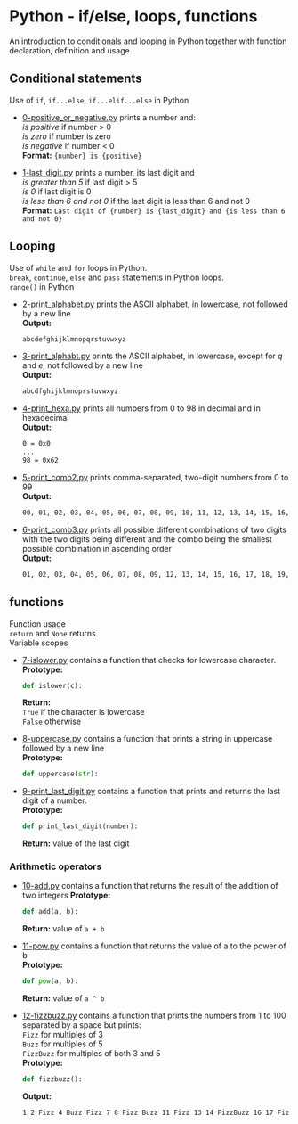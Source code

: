 # Python - if/else, loops, functions

An introduction to conditionals and looping in Python together with function declaration, definition and usage.

## Conditional statements

Use of `if`, `if...else`, `if...elif...else` in Python

* [0-positive_or_negative.py](./0-positive_or_negative.py) prints a number and:  
  *is positive* if number > 0  
  *is zero* if number is zero  
  *is negative* if number < 0  
  **Format:** `{number} is {positive}`

* [1-last_digit.py](./1-last_digit.py) prints a number, its last digit and  
  *is greater than 5* if last digit > 5  
  *is 0* if last digit is 0  
  *is less than 6 and not 0* if the last digit is less than 6 and not 0  
  **Format:** `Last digit of {number} is {last_digit} and {is less than 6 and not 0}`

## Looping

Use of `while` and `for` loops in Python.  
`break`, `continue`, `else` and `pass` statements in Python loops.  
`range()` in Python

* [2-print_alphabet.py](./2-print_alphabet.py) prints the ASCII alphabet, in lowercase, not followed by a new line  
**Output:**

  ```bash
  abcdefghijklmnopqrstuvwxyz
  ```

* [3-print_alphabt.py](./3-print_alphabt.py) prints the ASCII alphabet, in lowercase, except for *q* and *e*, not followed by a new line  
**Output:**

  ```bash
  abcdfghijklmnoprstuvwxyz
  ```

* [4-print_hexa.py](./4-print_hexa.py) prints all numbers from 0 to 98 in decimal and in hexadecimal  
**Output:**  

  ```bash
  0 = 0x0  
  ...  
  98 = 0x62  
  ```

* [5-print_comb2.py](./5-print_comb2.py) prints comma-separated, two-digit numbers from 0 to 99  
**Output:**

  ```bash
  00, 01, 02, 03, 04, 05, 06, 07, 08, 09, 10, 11, 12, 13, 14, 15, 16, 17, 18, 19, 20, 21, 22, 23, 24, 25, 26, 27, 28, 29, 30, 31, 32, 33, 34, 35, 36, 37, 38, 39, 40, 41, 42, 43, 44, 45, 46, 47, 48, 49, 50, 51, 52, 53, 54, 55, 56, 57, 58, 59, 60, 61, 62, 63, 64, 65, 66, 67, 68, 69, 70, 71, 72, 73, 74, 75, 76, 77, 78, 79, 80, 81, 82, 83, 84, 85, 86, 87, 88, 89, 90, 91, 92, 93, 94, 95, 96, 97, 98, 99
  ```

* [6-print_comb3.py](./6-print_comb3.py) prints all possible different combinations of two digits with the two digits being different and the combo being the smallest possible combination in ascending order  
**Output:**

  ```bash
  01, 02, 03, 04, 05, 06, 07, 08, 09, 12, 13, 14, 15, 16, 17, 18, 19, 23, 24, 25, 26, 27, 28, 29, 34, 35, 36, 37, 38, 39, 45, 46, 47, 48, 49, 56, 57, 58, 59, 67, 68, 69, 78, 79, 89
  ```

## functions

Function usage  
`return` and `None` returns  
Variable scopes  

* [7-islower.py](./7-islower.py) contains a function that checks for lowercase character.  
**Prototype:**

  ```python
  def islower(c):
  ```

  **Return:**  
  `True` if the character is lowercase  
  `False` otherwise

* [8-uppercase.py](./8-uppercase.py) contains a function that prints a string in uppercase followed by a new line  
**Prototype:**

  ```python
  def uppercase(str):
  ```

* [9-print_last_digit.py](./9-print_last_digit.py) contains a function that prints and returns the last digit of a number.  
**Prototype:**

  ```python
  def print_last_digit(number):
  ```

  **Return:** value of the last digit

### Arithmetic operators

* [10-add.py](./10-add.py) contains a function that returns the result of the addition of two integers
**Prototype:**

  ```python
  def add(a, b):
  ```

  **Return:** value of `a + b`

* [11-pow.py](./11-pow.py) contains a function that returns the value of a to the power of b  
**Prototype:**

  ```python
  def pow(a, b):
  ```

  **Return:** value of `a ^ b`

* [12-fizzbuzz.py](./12-fizzbuzz.py) contains a function that prints the numbers from 1 to 100 separated by a space but prints:  
 `Fizz` for multiples of 3  
 `Buzz` for multiples of 5  
 `FizzBuzz` for multiples of both 3 and 5  
 **Prototype:**

  ```python
  def fizzbuzz():
  ```

  **Output:**

  ```bash
  1 2 Fizz 4 Buzz Fizz 7 8 Fizz Buzz 11 Fizz 13 14 FizzBuzz 16 17 Fizz 19 Buzz Fizz 22 23 Fizz Buzz 26 Fizz 28 29 FizzBuzz 31 32 Fizz 34 Buzz Fizz 37 38 Fizz Buzz 41 Fizz 43 44 FizzBuzz 46 47 Fizz 49 Buzz Fizz 52 53 Fizz Buzz 56 Fizz 58 59 FizzBuzz 61 62 Fizz 64 Buzz Fizz 67 68 Fizz Buzz 71 Fizz 73 74 FizzBuzz 76 77 Fizz 79 Buzz Fizz 82 83 Fizz Buzz 86 Fizz 88 89 FizzBuzz 91 92 Fizz 94 Buzz Fizz 97 98 Fizz Buzz
  ```
